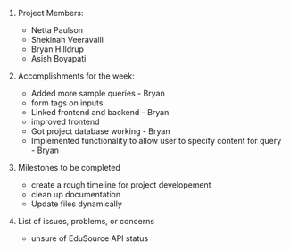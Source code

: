 1. Project Members:
    - Netta Paulson
    - Shekinah Veeravalli
    - Bryan Hilldrup
    - Asish Boyapati

2. Accomplishments for the week:
    - Added more sample queries - Bryan
    - form tags on inputs
    - Linked frontend and backend - Bryan
    - improved frontend
    - Got project database working - Bryan
    - Implemented functionality to allow user to specify content for query - Bryan

3. Milestones to be completed
    - create a rough timeline for project developement
    - clean up documentation
    - Update files dynamically

4. List of issues, problems, or concerns
    - unsure of EduSource API status
